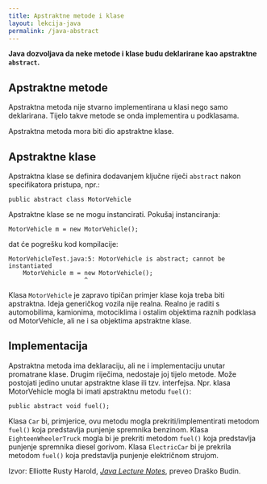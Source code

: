 ```yaml
---
title: Apstraktne metode i klase
layout: lekcija-java
permalink: /java-abstract
---
```


**Java dozvoljava da neke metode i klase budu deklarirane kao apstraktne `abstract`.**

## Apstraktne metode

Apstraktna metoda nije stvarno implementirana u klasi nego samo deklarirana. Tijelo takve metode se onda implementira u podklasama.

Apstraktna metoda mora biti dio apstraktne klase.

## Apstraktne klase

Apstraktna klase se definira dodavanjem ključne riječi `abstract` nakon specifikatora pristupa, npr.:

```
public abstract class MotorVehicle
```

Apstraktne klase se ne mogu instancirati. Pokušaj instanciranja:

```
MotorVehicle m = new MotorVehicle();
```

dat će pogrešku kod kompilacije:

```
MotorVehicleTest.java:5: MotorVehicle is abstract; cannot be instantiated
    MotorVehicle m = new MotorVehicle();
                     ^
```

Klasa `MotorVehicle` je zapravo tipičan primjer klase koja treba biti apstraktna. Ideja generičkog vozila nije realna. Realno je raditi s automobilima, kamionima, motociklima i ostalim objektima raznih podklasa od MotorVehicle, ali ne i sa objektima apstraktne klase.

## Implementacija

Apstraktna metoda ima deklaraciju, ali ne i implementaciju unutar promatrane klase. Drugim riječima, nedostaje joj tijelo metode. Može postojati jedino unutar apstraktne klase ili tzv. interfejsa. Npr. klasa MotorVehicle mogla bi imati apstraktnu metodu `fuel()`:

```
public abstract void fuel();
```

Klasa `Car` bi, primjerice, ovu metodu mogla prekriti/implementirati metodom `fuel()` koja predstavlja punjenje spremnika benzinom. Klasa `EighteenWheelerTruck` mogla bi je prekriti metodom `fuel()` koja predstavlja punjenje spremnika diesel gorivom. Klasa `ElectricCar` bi je prekrila metodom `fuel()` koja predstavlja punjenje električnom strujom.


Izvor: Elliotte Rusty Harold, *[Java Lecture Notes](//www.cafeaulait.org/course/index.html)*, preveo Draško Budin.
